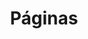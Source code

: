 ---
title: Páginas
title_seo: ''
description: Listado de Páginas
image: ''
draft: false
noindex: true
translationKey: pages
---